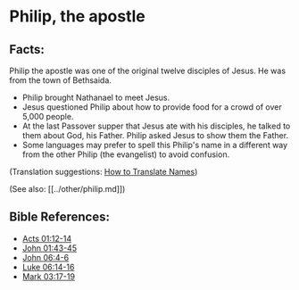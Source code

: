 # Philip, the apostle #

## Facts: ##

Philip the apostle was one of the original twelve disciples of Jesus. He was from the town of Bethsaida.

* Philip brought Nathanael to meet Jesus.
* Jesus questioned Philip about how to provide food for a crowd of over 5,000 people.
* At the last Passover supper that Jesus ate with his disciples, he talked to them about God, his Father. Philip asked Jesus to show them the Father.
* Some languages may prefer to spell this Philip's name in a different way from the other Philip (the evangelist) to avoid confusion.

(Translation suggestions: [How to Translate Names](en/ta-vol1/translate/man/translate-names))

(See also: [[../other/philip.md]])

## Bible References: ##

* [Acts 01:12-14](en/tn/act/help/01/12)
* [John 01:43-45](en/tn/jhn/help/01/43)
* [John 06:4-6](en/tn/jhn/help/06/04)
* [Luke 06:14-16](en/tn/luk/help/06/14)
* [Mark 03:17-19](en/tn/mrk/help/03/17)